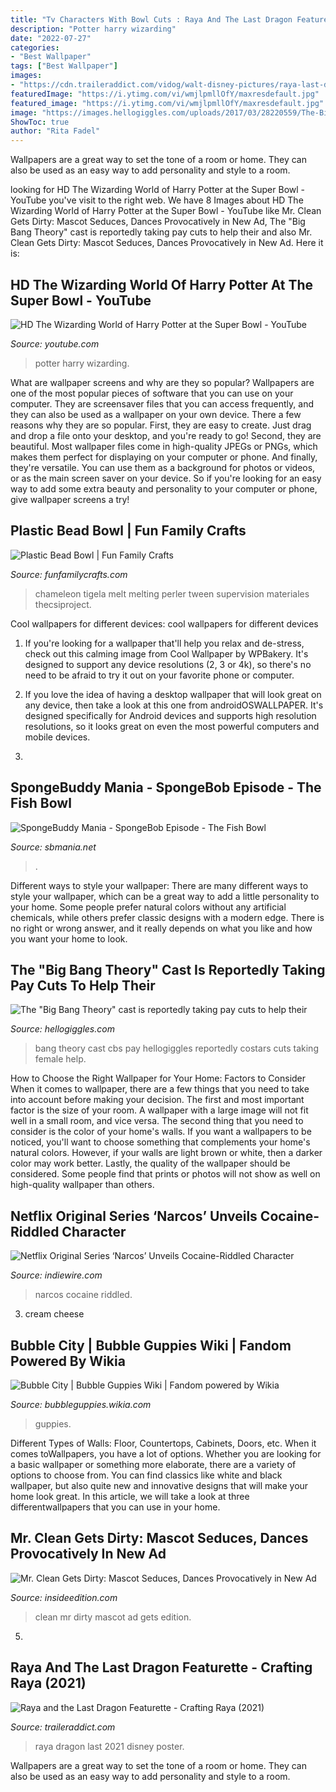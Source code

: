 ```yaml
---
title: "Tv Characters With Bowl Cuts : Raya And The Last Dragon Featurette"
description: "Potter harry wizarding"
date: "2022-07-27"
categories:
- "Best Wallpaper"
tags: ["Best Wallpaper"]
images:
- "https://cdn.traileraddict.com/vidog/walt-disney-pictures/raya-last-dragon-poster/1.jpg"
featuredImage: "https://i.ytimg.com/vi/wmjlpmllOfY/maxresdefault.jpg"
featured_image: "https://i.ytimg.com/vi/wmjlpmllOfY/maxresdefault.jpg"
image: "https://images.hellogiggles.com/uploads/2017/03/28220559/The-Big-Bang-Theory-S09E18.jpg"
ShowToc: true
author: "Rita Fadel"
---
```



Wallpapers are a great way to set the tone of a room or home. They can also be used as an easy way to add personality and style to a room.

	

		
looking for HD The Wizarding World of Harry Potter at the Super Bowl - YouTube you've visit to the right web. We have 8 Images about HD The Wizarding World of Harry Potter at the Super Bowl - YouTube like Mr. Clean Gets Dirty: Mascot Seduces, Dances Provocatively in New Ad, The &quot;Big Bang Theory&quot; cast is reportedly taking pay cuts to help their and also Mr. Clean Gets Dirty: Mascot Seduces, Dances Provocatively in New Ad. Here it is:
		
    
## HD The Wizarding World Of Harry Potter At The Super Bowl - YouTube

<img loading=lazy src="https://i.ytimg.com/vi/wmjlpmllOfY/maxresdefault.jpg" onerror="this.onerror=null;this.src='https://tse1.mm.bing.net/th?id=OIP.TveN_vfKPM-rF0XaR5-SeQHaEK&amp;pid=15.1';" alt="HD The Wizarding World of Harry Potter at the Super Bowl - YouTube">

_Source: youtube.com_

>potter harry wizarding. 

	

What are wallpaper screens and why are they so popular?
Wallpapers are one of the most popular pieces of software that you can use on your computer. They are screensaver files that you can access frequently, and they can also be used as a wallpaper on your own device. There a few reasons why they are so popular. First, they are easy to create. Just drag and drop a file onto your desktop, and you're ready to go! Second, they are beautiful. Most wallpaper files come in high-quality JPEGs or PNGs, which makes them perfect for displaying on your computer or phone. And finally, they're versatile. You can use them as a background for photos or videos, or as the main screen saver on your device. So if you're looking for an easy way to add some extra beauty and personality to your computer or phone, give wallpaper screens a try!

    
## Plastic Bead Bowl | Fun Family Crafts

<img loading=lazy src="https://funfamilycrafts.com/wp-content/uploads/2011/07/plasticbeadbowl.jpg" onerror="this.onerror=null;this.src='https://tse2.mm.bing.net/th?id=OIP.LxDg7zwJkHodfKMbhXAm1gHaE9&amp;pid=15.1';" alt="Plastic Bead Bowl | Fun Family Crafts">

_Source: funfamilycrafts.com_

>chameleon tigela melt melting perler tween supervision materiales thecsiproject. 

	

Cool wallpapers for different devices:
cool wallpapers for different devices 

1. If you're looking for a wallpaper that'll help you relax and de-stress, check out this calming image from Cool Wallpaper by WPBakery. It's designed to support any device resolutions (2, 3 or 4k), so there's no need to be afraid to try it out on your favorite phone or computer.

2. If you love the idea of having a desktop wallpaper that will look great on any device, then take a look at this one from androidOSWALLPAPER. It's designed specifically for Android devices and supports high resolution resolutions, so it looks great on even the most powerful computers and mobile devices.

3.

    
## SpongeBuddy Mania - SpongeBob Episode - The Fish Bowl

<img loading=lazy src="http://media.sbmania.net/pictures/196a/424.png" onerror="this.onerror=null;this.src='https://tse4.mm.bing.net/th?id=OIP.YZ2bMO1dYL6DOjAjP2UckgHaEK&amp;pid=15.1';" alt="SpongeBuddy Mania - SpongeBob Episode - The Fish Bowl">

_Source: sbmania.net_

>. 

	

Different ways to style your wallpaper:
There are many different ways to style your wallpaper, which can be a great way to add a little personality to your home. Some people prefer natural colors without any artificial chemicals, while others prefer classic designs with a modern edge. There is no right or wrong answer, and it really depends on what you like and how you want your home to look.

    
## The &quot;Big Bang Theory&quot; Cast Is Reportedly Taking Pay Cuts To Help Their

<img loading=lazy src="https://images.hellogiggles.com/uploads/2017/03/28220559/The-Big-Bang-Theory-S09E18.jpg" onerror="this.onerror=null;this.src='https://tse2.mm.bing.net/th?id=OIP.chYk-1O8jAknI7kDc1TclwHaEK&amp;pid=15.1';" alt="The &quot;Big Bang Theory&quot; cast is reportedly taking pay cuts to help their">

_Source: hellogiggles.com_

>bang theory cast cbs pay hellogiggles reportedly costars cuts taking female help. 

	

How to Choose the Right Wallpaper for Your Home: Factors to Consider
When it comes to wallpaper, there are a few things that you need to take into account before making your decision. The first and most important factor is the size of your room. A wallpaper with a large image will not fit well in a small room, and vice versa. 
The second thing that you need to consider is the color of your home's walls. If you want a wallpapers to be noticed, you'll want to choose something that complements your home's natural colors. However, if your walls are light brown or white, then a darker color may work better. 
Lastly, the quality of the wallpaper should be considered. Some people find that prints or photos will not show as well on high-quality wallpaper than others.

    
## Netflix Original Series ‘Narcos’ Unveils Cocaine-Riddled Character

<img loading=lazy src="https://dl9fvu4r30qs1.cloudfront.net/fa/cf/f74104624be5a1dc153966355a45/pedro-pascal-in-narcos.jpg" onerror="this.onerror=null;this.src='https://tse1.mm.bing.net/th?id=OIP.cf88L5Y5u-Be_1-D39kL-QHaK-&amp;pid=15.1';" alt="Netflix Original Series ‘Narcos’ Unveils Cocaine-Riddled Character">

_Source: indiewire.com_

>narcos cocaine riddled. 

	

3. cream cheese 

    
## Bubble City | Bubble Guppies Wiki | Fandom Powered By Wikia

<img loading=lazy src="http://vignette2.wikia.nocookie.net/bubbleguppies/images/f/f2/Snapshot_20_%2808-07-2012_21-55%29.png/revision/latest?cb=20120708210328" onerror="this.onerror=null;this.src='https://tse1.mm.bing.net/th?id=OIP.C6vtc68i-9jNcWpBq6ycJwHaFj&amp;pid=15.1';" alt="Bubble City | Bubble Guppies Wiki | Fandom powered by Wikia">

_Source: bubbleguppies.wikia.com_

>guppies. 

	

Different Types of Walls: Floor, Countertops, Cabinets, Doors, etc.
When it comes toWallpapers, you have a lot of options. Whether you are looking for a basic wallpaper or something more elaborate, there are a variety of options to choose from. You can find classics like white and black wallpaper, but also quite new and innovative designs that will make your home look great. In this article, we will take a look at three differentwallpapers that you can use in your home.

    
## Mr. Clean Gets Dirty: Mascot Seduces, Dances Provocatively In New Ad

<img loading=lazy src="https://www.insideedition.com/sites/default/files/images/2017-01/21303.jpg" onerror="this.onerror=null;this.src='https://tse1.mm.bing.net/th?id=OIP.glXaCce3pra75yDSTyP8ZwHaEK&amp;pid=15.1';" alt="Mr. Clean Gets Dirty: Mascot Seduces, Dances Provocatively in New Ad">

_Source: insideedition.com_

>clean mr dirty mascot ad gets edition. 

	

5.

    
## Raya And The Last Dragon Featurette - Crafting Raya (2021)

<img loading=lazy src="https://cdn.traileraddict.com/vidog/walt-disney-pictures/raya-last-dragon-poster/1.jpg" onerror="this.onerror=null;this.src='https://tse2.mm.bing.net/th?id=OIP.8TQGyplmDl8vHZ3rPgA8kAHaD4&amp;pid=15.1';" alt="Raya and the Last Dragon Featurette - Crafting Raya (2021)">

_Source: traileraddict.com_

>raya dragon last 2021 disney poster. 

	

Wallpapers are a great way to set the tone of a room or home. They can also be used as an easy way to add personality and style to a room.

